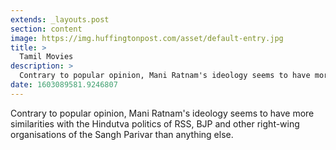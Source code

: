 ```yaml
--- 
extends: _layouts.post 
section: content 
image: https://img.huffingtonpost.com/asset/default-entry.jpg 
title: > 
  Tamil Movies 
description: > 
  Contrary to popular opinion, Mani Ratnam's ideology seems to have more similarities with the Hindutva politics of RSS, BJP and other right-wing organisations of the Sangh Parivar than anything else. 
date: 1603089581.9246807 
--- 
```

<div><p class="card__description">Contrary to popular opinion, Mani Ratnam's ideology seems to have more similarities with the Hindutva politics of RSS, BJP and other right-wing organisations of the Sangh Parivar than anything else.</p></div>